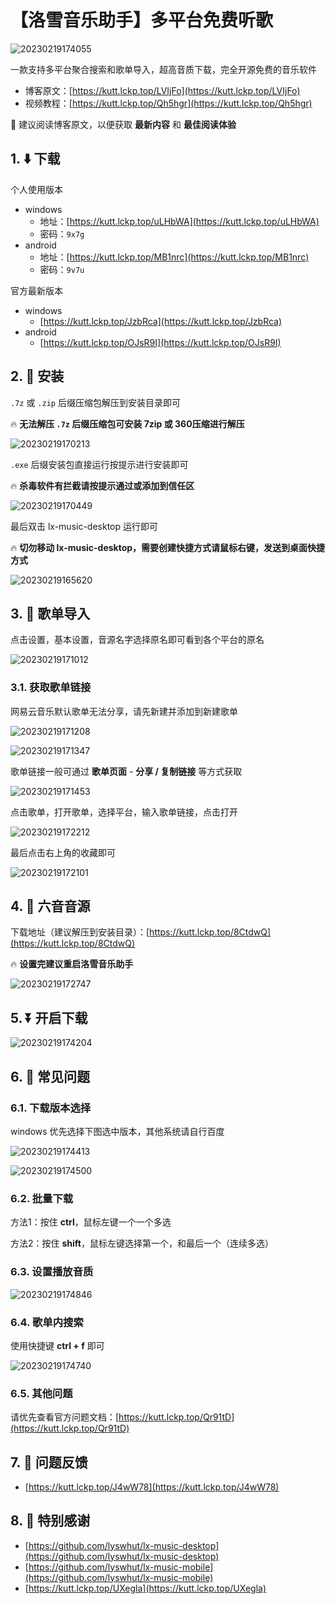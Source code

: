 # 【洛雪音乐助手】多平台免费听歌

![20230219174055](https://image.lckp.top/LuckyPuppy514/image/raw/main/2023/2023-02-19/20230219174055.webp)

一款支持多平台聚合搜索和歌单导入，超高音质下载，完全开源免费的音乐软件<!--more-->

- 博客原文：[https://kutt.lckp.top/LVIjFo](https://kutt.lckp.top/LVIjFo)
- 视频教程：[https://kutt.lckp.top/Qh5hgr](https://kutt.lckp.top/Qh5hgr)

🌟 建议阅读博客原文，以便获取 **最新内容** 和 **最佳阅读体验**

## 1. ⬇️ 下载

个人使用版本

- windows
  - 地址：[https://kutt.lckp.top/uLHbWA](https://kutt.lckp.top/uLHbWA)
  - 密码：`9x7g`
- android
  - 地址：[https://kutt.lckp.top/MB1nrc](https://kutt.lckp.top/MB1nrc)
  - 密码：`9v7u`

官方最新版本

- windows
  - [https://kutt.lckp.top/JzbRca](https://kutt.lckp.top/JzbRca)
- android
  - [https://kutt.lckp.top/OJsR9I](https://kutt.lckp.top/OJsR9I)

## 2. 🧭 安装

`.7z` 或 `.zip` 后缀压缩包解压到安装目录即可

🔥 **无法解压 `.7z` 后缀压缩包可安装 7zip 或 360压缩进行解压**

![20230219170213](https://image.lckp.top/LuckyPuppy514/image/raw/main/2023/2023-02-19/20230219170213.webp)

`.exe` 后缀安装包直接运行按提示进行安装即可

🔥 **杀毒软件有拦截请按提示通过或添加到信任区**

![20230219170449](https://image.lckp.top/LuckyPuppy514/image/raw/main/2023/2023-02-19/20230219170449.webp)

最后双击 lx-music-desktop 运行即可

🔥 **切勿移动 lx-music-desktop，需要创建快捷方式请鼠标右键，发送到桌面快捷方式**

![20230219165620](https://image.lckp.top/LuckyPuppy514/image/raw/main/2023/2023-02-19/20230219165620.webp)

## 3. 📄 歌单导入

点击设置，基本设置，音源名字选择原名即可看到各个平台的原名

![20230219171012](https://image.lckp.top/LuckyPuppy514/image/raw/main/2023/2023-02-19/20230219171012.webp)

### 3.1. 获取歌单链接  

网易云音乐默认歌单无法分享，请先新建并添加到新建歌单

![20230219171208](https://image.lckp.top/LuckyPuppy514/image/raw/main/2023/2023-02-19/20230219171208.webp)

![20230219171347](https://image.lckp.top/LuckyPuppy514/image/raw/main/2023/2023-02-19/20230219171347.webp)

歌单链接一般可通过 **歌单页面** - **分享 / 复制链接** 等方式获取

![20230219171453](https://image.lckp.top/LuckyPuppy514/image/raw/main/2023/2023-02-19/20230219171453.webp)

点击歌单，打开歌单，选择平台，输入歌单链接，点击打开

![20230219172212](https://image.lckp.top/LuckyPuppy514/image/raw/main/2023/2023-02-19/20230219172212.webp)

最后点击右上角的收藏即可

![20230219172101](https://image.lckp.top/LuckyPuppy514/image/raw/main/2023/2023-02-19/20230219172101.webp)

## 4. 🎵 六音音源

下载地址（建议解压到安装目录）：[https://kutt.lckp.top/8CtdwQ](https://kutt.lckp.top/8CtdwQ)

🔥 **设置完建议重启洛雪音乐助手**

![20230219172747](https://image.lckp.top/LuckyPuppy514/image/raw/main/2023/2023-02-19/20230219172747.webp)

## 5. ⏬ 开启下载

![20230219174204](https://image.lckp.top/LuckyPuppy514/image/raw/main/2023/2023-02-19/20230219174204.webp)

## 6. 🫠 常见问题

### 6.1. 下载版本选择

windows 优先选择下图选中版本，其他系统请自行百度

![20230219174413](https://image.lckp.top/LuckyPuppy514/image/raw/main/2023/2023-02-19/20230219174413.webp)

![20230219174500](https://image.lckp.top/LuckyPuppy514/image/raw/main/2023/2023-02-19/20230219174500.webp)

### 6.2. 批量下载

方法1：按住 **ctrl**，鼠标左键一个一个多选  

方法2：按住 **shift**，鼠标左键选择第一个，和最后一个（连续多选）

### 6.3. 设置播放音质

![20230219174846](https://image.lckp.top/LuckyPuppy514/image/raw/main/2023/2023-02-19/20230219174846.webp)

### 6.4. 歌单内搜索

使用快捷键 **ctrl + f** 即可

![20230219174740](https://image.lckp.top/LuckyPuppy514/image/raw/main/2023/2023-02-19/20230219174740.webp)

### 6.5. 其他问题

请优先查看官方问题文档：[https://kutt.lckp.top/Qr91tD](https://kutt.lckp.top/Qr91tD)

## 7. 🤔 问题反馈

- [https://kutt.lckp.top/J4wW78](https://kutt.lckp.top/J4wW78)

## 8. 👏 特别感谢

- [https://github.com/lyswhut/lx-music-desktop](https://github.com/lyswhut/lx-music-desktop)
- [https://github.com/lyswhut/lx-music-mobile](https://github.com/lyswhut/lx-music-mobile)
- [https://kutt.lckp.top/UXegla](https://kutt.lckp.top/UXegla)

